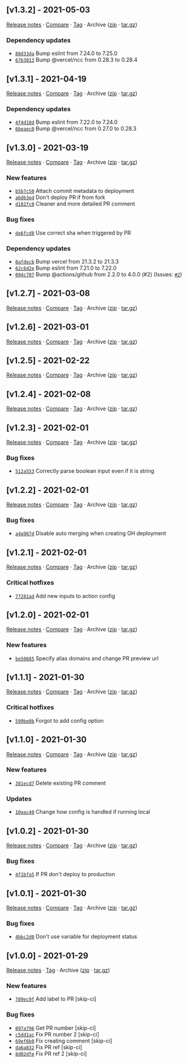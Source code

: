 ## [v1.3.2] - 2021-05-03

[Release notes](https://github.com/betahuhn/deploy-to-vercel-action/releases/tag/v1.3.2) · [Compare](https://github.com/betahuhn/deploy-to-vercel-action/compare/v1.3.1...v1.3.2) · [Tag](https://github.com/betahuhn/deploy-to-vercel-action/tree/v1.3.2) · Archive ([zip](https://github.com/betahuhn/deploy-to-vercel-action/archive/v1.3.2.zip) · [tar.gz](https://github.com/betahuhn/deploy-to-vercel-action/archive/v1.3.2.tar.gz))

### Dependency updates

- [`88d33da`](https://github.com/betahuhn/deploy-to-vercel-action/commit/88d33da)  Bump eslint from 7.24.0 to 7.25.0
- [`67b3013`](https://github.com/betahuhn/deploy-to-vercel-action/commit/67b3013)  Bump @vercel/ncc from 0.28.3 to 0.28.4

## [v1.3.1] - 2021-04-19

[Release notes](https://github.com/betahuhn/deploy-to-vercel-action/releases/tag/v1.3.1) · [Compare](https://github.com/betahuhn/deploy-to-vercel-action/compare/v1.3.0...v1.3.1) · [Tag](https://github.com/betahuhn/deploy-to-vercel-action/tree/v1.3.1) · Archive ([zip](https://github.com/betahuhn/deploy-to-vercel-action/archive/v1.3.1.zip) · [tar.gz](https://github.com/betahuhn/deploy-to-vercel-action/archive/v1.3.1.tar.gz))

### Dependency updates

- [`4f4d18d`](https://github.com/betahuhn/deploy-to-vercel-action/commit/4f4d18d)  Bump eslint from 7.22.0 to 7.24.0
- [`6beaec0`](https://github.com/betahuhn/deploy-to-vercel-action/commit/6beaec0)  Bump @vercel/ncc from 0.27.0 to 0.28.3

## [v1.3.0] - 2021-03-19

[Release notes](https://github.com/betahuhn/deploy-to-vercel-action/releases/tag/v1.3.0) · [Compare](https://github.com/betahuhn/deploy-to-vercel-action/compare/v1.2.7...v1.3.0) · [Tag](https://github.com/betahuhn/deploy-to-vercel-action/tree/v1.3.0) · Archive ([zip](https://github.com/betahuhn/deploy-to-vercel-action/archive/v1.3.0.zip) · [tar.gz](https://github.com/betahuhn/deploy-to-vercel-action/archive/v1.3.0.tar.gz))

### New features

- [`b5b7c50`](https://github.com/betahuhn/deploy-to-vercel-action/commit/b5b7c50)  Attach commit metadata to deployment
- [`a6db3ed`](https://github.com/betahuhn/deploy-to-vercel-action/commit/a6db3ed)  Don&#x27;t deploy PR if from fork
- [`d182fc0`](https://github.com/betahuhn/deploy-to-vercel-action/commit/d182fc0)  Cleaner and more detailed PR comment

### Bug fixes

- [`de6fcd8`](https://github.com/betahuhn/deploy-to-vercel-action/commit/de6fcd8)  Use correct sha when triggered by PR

### Dependency updates

- [`0afdecb`](https://github.com/betahuhn/deploy-to-vercel-action/commit/0afdecb)  Bump vercel from 21.3.2 to 21.3.3
- [`62c6d2e`](https://github.com/betahuhn/deploy-to-vercel-action/commit/62c6d2e)  Bump eslint from 7.21.0 to 7.22.0
- [`094c707`](https://github.com/betahuhn/deploy-to-vercel-action/commit/094c707)  Bump @actions/github from 2.2.0 to 4.0.0 (#2)
(Issues: [`#2`](https://github.com/betahuhn/deploy-to-vercel-action/issues/2))

## [v1.2.7] - 2021-03-08

[Release notes](https://github.com/betahuhn/deploy-to-vercel-action/releases/tag/v1.2.7) · [Compare](https://github.com/betahuhn/deploy-to-vercel-action/compare/v1.2.6...v1.2.7) · [Tag](https://github.com/betahuhn/deploy-to-vercel-action/tree/v1.2.7) · Archive ([zip](https://github.com/betahuhn/deploy-to-vercel-action/archive/v1.2.7.zip) · [tar.gz](https://github.com/betahuhn/deploy-to-vercel-action/archive/v1.2.7.tar.gz))

## [v1.2.6] - 2021-03-01

[Release notes](https://github.com/betahuhn/deploy-to-vercel-action/releases/tag/v1.2.6) · [Compare](https://github.com/betahuhn/deploy-to-vercel-action/compare/v1.2.5...v1.2.6) · [Tag](https://github.com/betahuhn/deploy-to-vercel-action/tree/v1.2.6) · Archive ([zip](https://github.com/betahuhn/deploy-to-vercel-action/archive/v1.2.6.zip) · [tar.gz](https://github.com/betahuhn/deploy-to-vercel-action/archive/v1.2.6.tar.gz))

## [v1.2.5] - 2021-02-22

[Release notes](https://github.com/betahuhn/deploy-to-vercel-action/releases/tag/v1.2.5) · [Compare](https://github.com/betahuhn/deploy-to-vercel-action/compare/v1.2.4...v1.2.5) · [Tag](https://github.com/betahuhn/deploy-to-vercel-action/tree/v1.2.5) · Archive ([zip](https://github.com/betahuhn/deploy-to-vercel-action/archive/v1.2.5.zip) · [tar.gz](https://github.com/betahuhn/deploy-to-vercel-action/archive/v1.2.5.tar.gz))

## [v1.2.4] - 2021-02-08

[Release notes](https://github.com/betahuhn/deploy-to-vercel-action/releases/tag/v1.2.4) · [Compare](https://github.com/betahuhn/deploy-to-vercel-action/compare/v1.2.3...v1.2.4) · [Tag](https://github.com/betahuhn/deploy-to-vercel-action/tree/v1.2.4) · Archive ([zip](https://github.com/betahuhn/deploy-to-vercel-action/archive/v1.2.4.zip) · [tar.gz](https://github.com/betahuhn/deploy-to-vercel-action/archive/v1.2.4.tar.gz))

## [v1.2.3] - 2021-02-01

[Release notes](https://github.com/betahuhn/deploy-to-vercel-action/releases/tag/v1.2.3) · [Compare](https://github.com/betahuhn/deploy-to-vercel-action/compare/v1.2.2...v1.2.3) · [Tag](https://github.com/betahuhn/deploy-to-vercel-action/tree/v1.2.3) · Archive ([zip](https://github.com/betahuhn/deploy-to-vercel-action/archive/v1.2.3.zip) · [tar.gz](https://github.com/betahuhn/deploy-to-vercel-action/archive/v1.2.3.tar.gz))

### Bug fixes

- [`512a553`](https://github.com/betahuhn/deploy-to-vercel-action/commit/512a553)  Correctly parse boolean input even if it is string

## [v1.2.2] - 2021-02-01

[Release notes](https://github.com/betahuhn/deploy-to-vercel-action/releases/tag/v1.2.2) · [Compare](https://github.com/betahuhn/deploy-to-vercel-action/compare/v1.2.1...v1.2.2) · [Tag](https://github.com/betahuhn/deploy-to-vercel-action/tree/v1.2.2) · Archive ([zip](https://github.com/betahuhn/deploy-to-vercel-action/archive/v1.2.2.zip) · [tar.gz](https://github.com/betahuhn/deploy-to-vercel-action/archive/v1.2.2.tar.gz))

### Bug fixes

- [`a4a967d`](https://github.com/betahuhn/deploy-to-vercel-action/commit/a4a967d)  Disable auto merging when creating GH deployment

## [v1.2.1] - 2021-02-01

[Release notes](https://github.com/betahuhn/deploy-to-vercel-action/releases/tag/v1.2.1) · [Compare](https://github.com/betahuhn/deploy-to-vercel-action/compare/v1.2.0...v1.2.1) · [Tag](https://github.com/betahuhn/deploy-to-vercel-action/tree/v1.2.1) · Archive ([zip](https://github.com/betahuhn/deploy-to-vercel-action/archive/v1.2.1.zip) · [tar.gz](https://github.com/betahuhn/deploy-to-vercel-action/archive/v1.2.1.tar.gz))

### Critical hotfixes

- [`77281ad`](https://github.com/betahuhn/deploy-to-vercel-action/commit/77281ad)  Add new inputs to action config

## [v1.2.0] - 2021-02-01

[Release notes](https://github.com/betahuhn/deploy-to-vercel-action/releases/tag/v1.2.0) · [Compare](https://github.com/betahuhn/deploy-to-vercel-action/compare/v1.1.1...v1.2.0) · [Tag](https://github.com/betahuhn/deploy-to-vercel-action/tree/v1.2.0) · Archive ([zip](https://github.com/betahuhn/deploy-to-vercel-action/archive/v1.2.0.zip) · [tar.gz](https://github.com/betahuhn/deploy-to-vercel-action/archive/v1.2.0.tar.gz))

### New features

- [`be50685`](https://github.com/betahuhn/deploy-to-vercel-action/commit/be50685)  Specify alias domains and change PR preview url

## [v1.1.1] - 2021-01-30

[Release notes](https://github.com/betahuhn/deploy-to-vercel-action/releases/tag/v1.1.1) · [Compare](https://github.com/betahuhn/deploy-to-vercel-action/compare/v1.1.0...v1.1.1) · [Tag](https://github.com/betahuhn/deploy-to-vercel-action/tree/v1.1.1) · Archive ([zip](https://github.com/betahuhn/deploy-to-vercel-action/archive/v1.1.1.zip) · [tar.gz](https://github.com/betahuhn/deploy-to-vercel-action/archive/v1.1.1.tar.gz))

### Critical hotfixes

- [`599be0b`](https://github.com/betahuhn/deploy-to-vercel-action/commit/599be0b)  Forgot to add config option

## [v1.1.0] - 2021-01-30

[Release notes](https://github.com/betahuhn/deploy-to-vercel-action/releases/tag/v1.1.0) · [Compare](https://github.com/betahuhn/deploy-to-vercel-action/compare/v1.0.2...v1.1.0) · [Tag](https://github.com/betahuhn/deploy-to-vercel-action/tree/v1.1.0) · Archive ([zip](https://github.com/betahuhn/deploy-to-vercel-action/archive/v1.1.0.zip) · [tar.gz](https://github.com/betahuhn/deploy-to-vercel-action/archive/v1.1.0.tar.gz))

### New features

- [`381ecd7`](https://github.com/betahuhn/deploy-to-vercel-action/commit/381ecd7)  Delete existing PR comment

### Updates

- [`10aac40`](https://github.com/betahuhn/deploy-to-vercel-action/commit/10aac40)  Change how config is handled if running local

## [v1.0.2] - 2021-01-30

[Release notes](https://github.com/betahuhn/deploy-to-vercel-action/releases/tag/v1.0.2) · [Compare](https://github.com/betahuhn/deploy-to-vercel-action/compare/v1.0.1...v1.0.2) · [Tag](https://github.com/betahuhn/deploy-to-vercel-action/tree/v1.0.2) · Archive ([zip](https://github.com/betahuhn/deploy-to-vercel-action/archive/v1.0.2.zip) · [tar.gz](https://github.com/betahuhn/deploy-to-vercel-action/archive/v1.0.2.tar.gz))

### Bug fixes

- [`4f1bfa5`](https://github.com/betahuhn/deploy-to-vercel-action/commit/4f1bfa5)  If PR don&#x27;t deploy to production

## [v1.0.1] - 2021-01-30

[Release notes](https://github.com/betahuhn/deploy-to-vercel-action/releases/tag/v1.0.1) · [Compare](https://github.com/betahuhn/deploy-to-vercel-action/compare/v1.0.0...v1.0.1) · [Tag](https://github.com/betahuhn/deploy-to-vercel-action/tree/v1.0.1) · Archive ([zip](https://github.com/betahuhn/deploy-to-vercel-action/archive/v1.0.1.zip) · [tar.gz](https://github.com/betahuhn/deploy-to-vercel-action/archive/v1.0.1.tar.gz))

### Bug fixes

- [`4bbc2d0`](https://github.com/betahuhn/deploy-to-vercel-action/commit/4bbc2d0)  Don&#x27;t use variable for deployment status

## [v1.0.0] - 2021-01-29

[Release notes](https://github.com/betahuhn/deploy-to-vercel-action/releases/tag/v1.0.0) · [Tag](https://github.com/betahuhn/deploy-to-vercel-action/tree/v1.0.0) · Archive ([zip](https://github.com/betahuhn/deploy-to-vercel-action/archive/v1.0.0.zip) · [tar.gz](https://github.com/betahuhn/deploy-to-vercel-action/archive/v1.0.0.tar.gz))

### New features

- [`789ec9f`](https://github.com/betahuhn/deploy-to-vercel-action/commit/789ec9f)  Add label to PR [skip-ci]

### Bug fixes

- [`097a796`](https://github.com/betahuhn/deploy-to-vercel-action/commit/097a796)  Get PR number [skip-ci]
- [`c5dd1ac`](https://github.com/betahuhn/deploy-to-vercel-action/commit/c5dd1ac)  Fix PR number 2 [skip-ci]
- [`69ef6b0`](https://github.com/betahuhn/deploy-to-vercel-action/commit/69ef6b0)  Fix creating comment [skip-ci]
- [`da6a832`](https://github.com/betahuhn/deploy-to-vercel-action/commit/da6a832)  Fix PR ref [skip-ci]
- [`8d02dfe`](https://github.com/betahuhn/deploy-to-vercel-action/commit/8d02dfe)  Fix PR ref 2 [skip-ci]
